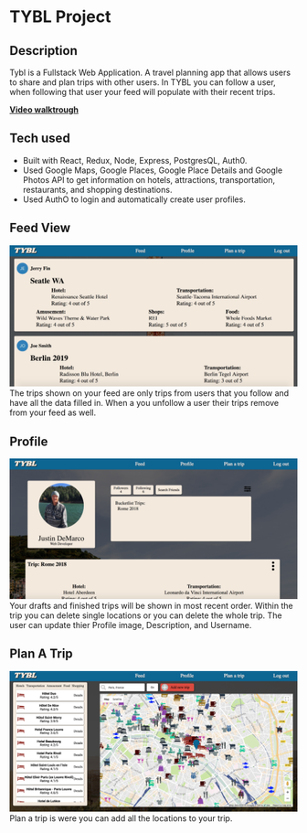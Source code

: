 <h1>TYBL Project</h1>

<h2>Description</h2>
Tybl is a Fullstack Web Application. A travel planning app that allows users to share and plan trips with other users. In TYBL you can follow a user, when following that user your feed will populate with their recent trips.

<a href="https://www.youtube.com/watch?v=1pkumOKu8VY&t=4s">**Video walktrough**</a>

<h2>Tech used</h2>
<ul>
    <li>Built with React, Redux, Node, Express, PostgresQL, Auth0.</li>
    <li>Used Google Maps, Google Places, Google Place Details and Google Photos API to get information on hotels, attractions, transportation, restaurants, and shopping destinations.</li>
    <li>Used AuthO to login and automatically create user profiles.</li>
</ul>

<h2>Feed View</h2>

<img src="./readmeImages/feedImg.png">
The trips shown on your feed are only trips from users that you follow and have all the data filled in. When a you unfollow a user their trips remove from your feed as well.

<h2>Profile</h2>
<img src="./readmeImages/ProfileTYBL.png">
Your drafts and finished trips will be shown in most recent order. Within the trip you can delete single locations or you can delete the whole trip. The user can update thier Profile image, Description, and Username. 

<h2>Plan A Trip</h2>
<img src="./readmeImages/PlanATrip.png">
Plan a trip is were you can add all the locations to your trip. 
